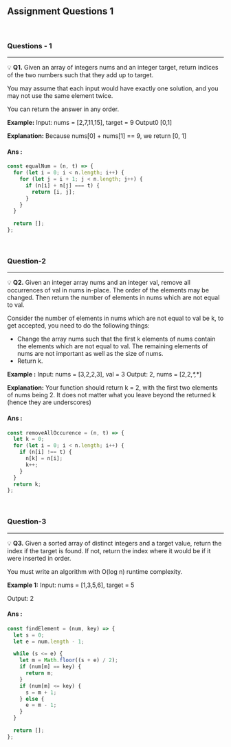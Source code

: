## Assignment Questions 1

<br>

### Questions - 1

---

💡 **Q1.** Given an array of integers nums and an integer target, return indices of the two numbers such that they add up to target.

You may assume that each input would have exactly one solution, and you may not use the same element twice.

You can return the answer in any order.

**Example:**
Input: nums = [2,7,11,15], target = 9
Output0 [0,1]

**Explanation:** Because nums[0] + nums[1] == 9, we return [0, 1]

#### Ans :

```javascript
const equalNum = (n, t) => {
  for (let i = 0; i < n.length; i++) {
    for (let j = i + 1; j < n.length; j++) {
      if (n[i] + n[j] === t) {
        return [i, j];
      }
    }
  }

  return [];
};
```

<br>

### Question-2

---

💡 **Q2.** Given an integer array nums and an integer val, remove all occurrences of val in nums in-place. The order of the elements may be changed. Then return the number of elements in nums which are not equal to val.

Consider the number of elements in nums which are not equal to val be k, to get accepted, you need to do the following things:

- Change the array nums such that the first k elements of nums contain the elements which are not equal to val. The remaining elements of nums are not important as well as the size of nums.
- Return k.

**Example :**
Input: nums = [3,2,2,3], val = 3
Output: 2, nums = [2,2,_*,_*]

**Explanation:** Your function should return k = 2, with the first two elements of nums being 2. It does not matter what you leave beyond the returned k (hence they are underscores)

#### Ans :

```javascript
const removeAllOccurence = (n, t) => {
  let k = 0;
  for (let i = 0; i < n.length; i++) {
    if (n[i] !== t) {
      n[k] = n[i];
      k++;
    }
  }
  return k;
};
```

<br>

### Question-3

---

💡 **Q3.** Given a sorted array of distinct integers and a target value, return the index if the target is found. If not, return the index where it would be if it were inserted in order.

You must write an algorithm with O(log n) runtime complexity.

**Example 1:**
Input: nums = [1,3,5,6], target = 5

Output: 2

#### Ans :

```javascript
const findElement = (num, key) => {
  let s = 0;
  let e = num.length - 1;

  while (s <= e) {
    let m = Math.floor((s + e) / 2);
    if (num[m] == key) {
      return m;
    }
    if (num[m] <= key) {
      s = m + 1;
    } else {
      e = m - 1;
    }
  }

  return [];
};
```
